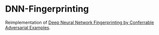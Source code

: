 # DNN-Fingerprinting
Reimplementation of [Deep Neural Network Fingerprinting by Conferrable Adversarial Examples](https://arxiv.org/pdf/1912.00888.pdf).

